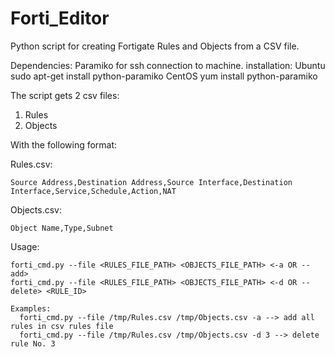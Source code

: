 # Forti_Editor
Python script for creating Fortigate Rules and Objects from a CSV file.

Dependencies: Paramiko for ssh connection to machine.
installation:
    Ubuntu sudo apt-get install python-paramiko
    CentOS yum install python-paramiko
    
The script gets 2 csv files:
  1. Rules
  2. Objects

With the following format:

Rules.csv:
  
    Source Address,Destination Address,Source Interface,Destination Interface,Service,Schedule,Action,NAT
  
Objects.csv:
  
    Object Name,Type,Subnet
  
Usage:

    forti_cmd.py --file <RULES_FILE_PATH> <OBJECTS_FILE_PATH> <-a OR --add>
    forti_cmd.py --file <RULES_FILE_PATH> <OBJECTS_FILE_PATH> <-d OR --delete> <RULE_ID>
    
    Examples:
      forti_cmd.py --file /tmp/Rules.csv /tmp/Objects.csv -a --> add all rules in csv rules file
      forti_cmd.py --file /tmp/Rules.csv /tmp/Objects.csv -d 3 --> delete rule No. 3
